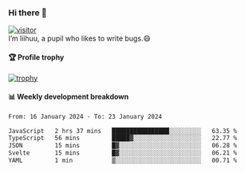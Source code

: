 ### Hi there 👋
[![visitor](https://visitor-badge.glitch.me/badge?page_id=liihuu&right_color=blue)](https://github.com/liihuu)<br>
I’m liihuu, a pupil who likes to write bugs.😄


#### 🏆 Profile trophy
[![trophy](https://github-profile-trophy.vercel.app?username=liihuu&margin-w=16&margin-h=16&rank=-C,-B)](https://github.com/liihuu)


#### 📊 Weekly development breakdown
<!--START_SECTION:waka-->

```txt
From: 16 January 2024 - To: 23 January 2024

JavaScript   2 hrs 37 mins   ████████████████░░░░░░░░░   63.35 %
TypeScript   56 mins         █████▓░░░░░░░░░░░░░░░░░░░   22.77 %
JSON         15 mins         █▓░░░░░░░░░░░░░░░░░░░░░░░   06.28 %
Svelte       15 mins         █▓░░░░░░░░░░░░░░░░░░░░░░░   06.21 %
YAML         1 min           ▒░░░░░░░░░░░░░░░░░░░░░░░░   00.71 %
```

<!--END_SECTION:waka-->

<!--
**liihuu/liihuu** is a ✨ _special_ ✨ repository because its `README.md` (this file) appears on your GitHub profile.

Here are some ideas to get you started:

- 🔭 I’m currently working on ...
- 🌱 I’m currently learning ...
- 👯 I’m looking to collaborate on ...
- 🤔 I’m looking for help with ...
- 💬 Ask me about ...
- 📫 How to reach me: ...
- 😄 Pronouns: ...
- ⚡ Fun fact: ...
-->
